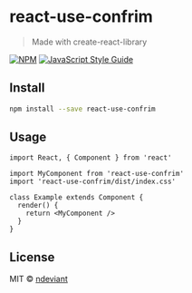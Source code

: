 # react-use-confrim

> Made with create-react-library

[![NPM](https://img.shields.io/npm/v/react-use-confrim.svg)](https://www.npmjs.com/package/react-use-confrim) [![JavaScript Style Guide](https://img.shields.io/badge/code_style-standard-brightgreen.svg)](https://standardjs.com)

## Install

```bash
npm install --save react-use-confrim
```

## Usage

```tsx
import React, { Component } from 'react'

import MyComponent from 'react-use-confrim'
import 'react-use-confrim/dist/index.css'

class Example extends Component {
  render() {
    return <MyComponent />
  }
}
```

## License

MIT © [ndeviant](https://github.com/ndeviant)
